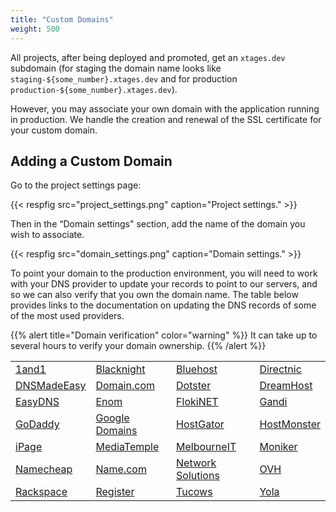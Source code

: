 ```yaml
---
title: "Custom Domains"
weight: 500
---
```


All projects, after being deployed and promoted, get an `xtages.dev` subdomain (for staging the domain name looks like `staging-${some_number}.xtages.dev` and for production `production-${some_number}.xtages.dev`).

However, you may associate your own domain with the application running in production. We handle the creation and renewal of the SSL certificate for your custom domain.

## Adding a Custom Domain

Go to the project settings page:

{{< respfig src="project_settings.png" caption="Project settings." >}}

Then in the “Domain settings" section, add the name of the domain you wish to associate.

{{< respfig src="domain_settings.png" caption="Domain settings." >}}

To point your domain to the production environment, you will need to work with your DNS provider to update your records to point to our servers, and so we can also verify that you own the domain name. The table below provides links to the documentation on updating the DNS records of some of the most used providers. 

{{% alert title="Domain verification" color="warning" %}}
It can take up to several hours to verify your domain ownership.
{{% /alert %}}

<table class="table">
<tbody>
<tr>
<td><a href="https://www.ionos.com/help/domains/configuring-your-ip-address/change-a-domains-ip-address-a-record/">1and1</a></td>
<td><a href="https://help.blacknight.com/hc/en-us/articles/212512209">Blacknight</a></td>
<td><a href="https://my.bluehost.com/cgi/help/559">Bluehost</a></td>
<td><a href="https://directnic.com/knowledge/article/142:can+i+redirect+a+subdomain%3F#/knowledge/article/164">Directnic</a></td>
</tr>
<tr>
<td><a href="https://help.dnsmadeeasy.com/managed-dns/dns-record-types/record/">DNSMadeEasy</a></td>
<td><a href="https://www.domain.com/help/article/dns-management-how-to-update-a-records">Domain.com</a></td>
<td><a href="https://www.dotster.com/help/article/dns-management-how-to-update-dns-records">Dotster</a></td>
<td><a href="https://help.dreamhost.com/hc/en-us/articles/215413857">DreamHost</a></td>
</tr>
<tr>
<td><a href="https://kb.easydns.com/knowledge/how-to-make-a-dns-entry/">EasyDNS</a></td>
<td><a href="https://www.enom.com/kb/kb/kb_0002_change-host-records.htm?Highlight=a%20record">Enom</a></td>
<td><a href="https://billing.flokinet.is/index.php?rp=/knowledgebase/57/Nameserver.html">FlokiNET</a></td>
<td><a href="https://docs.gandi.net/en/domain_names/common_operations/dns_records.html">Gandi</a></td>
</tr>
<tr>
<td><a href="https://www.godaddy.com/help/change-nameservers-for-your-domain-names-664">GoDaddy</a></td>
<td><a href="https://support.google.com/domains/answer/9211383?hl=en&amp;ref_topic=9018335">Google Domains</a></td>
<td><a href="https://support.hostgator.com/articles/hosting-guide/lets-get-started/dns-name-servers/manage-dns-records-with-hostgatorenom">HostGator</a></td>
<td><a href="https://my.hostmonster.com/cgi/help/559">HostMonster</a></td>
</tr>
<tr>
<td><a href="https://www.ipage.com/help/article/domain-management-how-to-update-subdomains">iPage</a></td>
<td><a href="https://mediatemple.net/community/products/dv/204403794/how-can-i-change-the-dns-records-for-my-domain">MediaTemple</a></td>
<td><a href="https://support.melbourneit.com.au/articles/help/Domain-Name-Administration-FAQ/?q%3Dedit%2Bnameservers%26fs%3DSearch%26pn%3D1">MelbourneIT</a></td>
<td><a href="https://faq.moniker.com/create-or-delete-subdomain">Moniker</a></td>
</tr>
<tr>
<td><a href="https://www.namecheap.com/support/knowledgebase/article.aspx/434/2237/how-do-i-set-up-host-records-for-a-domain">Namecheap</a></td>
<td><a href="https://www.name.com/support/articles/115004893508-Adding-an-A-record">Name.com</a></td>
<td><a href="https://knowledge.web.com/subjects/article/KA-01094/en-us">Network Solutions</a></td>
<td><a href="https://docs.ovh.com/gb/en/domains/web_hosting_how_to_edit_my_dns_zone/">OVH</a></td>
</tr>
<tr>
<td><a href="https://support.rackspace.com/how-to/creating-dns-records-with-cloud-dns/">Rackspace</a></td>
<td><a href="https://knowledge.web.com/subjects/article/KA-01094/en-us">Register</a></td>
<td><a href="https://www.tucowsdomains.com/provider-search/">Tucows</a></td>
<td><a href="https://www.yola.com/tutorials/article/Adding-A-Records-1285944436490/Publishing_domains_and_email">Yola</a></td>
</tr>
</tbody>
</table>